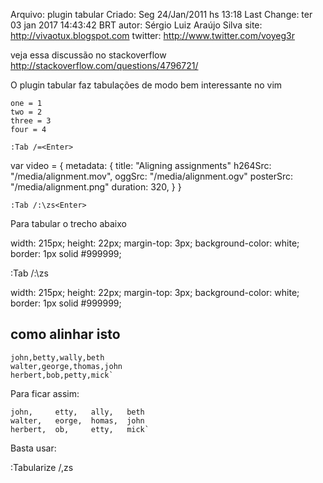 Arquivo: plugin tabular
Criado: Seg 24/Jan/2011 hs 13:18
Last Change: ter 03 jan 2017 14:43:42 BRT
autor: Sérgio Luiz Araújo Silva
site: http://vivaotux.blogspot.com
twitter: http://www.twitter.com/voyeg3r

veja essa discussão no stackoverflow
http://stackoverflow.com/questions/4796721/

O plugin tabular faz tabulações de modo bem interessante no vim


    one = 1
    two = 2
    three = 3
    four = 4

    :Tab /=<Enter>

var video = {
metadata: {
       title: "Aligning assignments"
       h264Src: "/media/alignment.mov",
       oggSrc: "/media/alignment.ogv"
       posterSrc: "/media/alignment.png"
       duration: 320,
     }
}

    :Tab /:\zs<Enter>

Para tabular o trecho abaixo

width: 215px;
height: 22px;
margin-top: 3px;
background-color: white;
border: 1px solid #999999;


:Tab /:\zs

width:             215px;
height:            22px;
margin-top:        3px;
background-color:  white;
border:            1px solid #999999;


## como alinhar isto 

    john,betty,wally,beth
    walter,george,thomas,john
    herbert,bob,petty,mick`

Para ficar assim:

    john,     etty,   ally,   beth
    walter,   eorge,  homas,  john
    herbert,  ob,     etty,   mick`

Basta usar:

  :Tabularize /,zs


